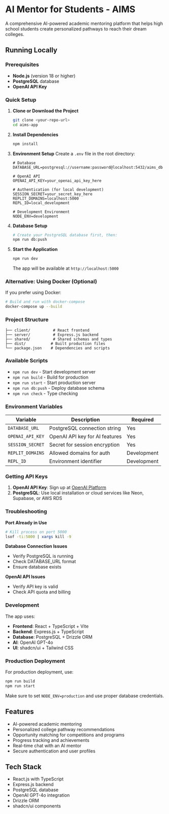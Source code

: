# AI Mentor for Students - AIMS

A comprehensive AI-powered academic mentoring platform that helps high school students create personalized pathways to reach their dream colleges.

## Running Locally

### Prerequisites

- **Node.js** (version 18 or higher)
- **PostgreSQL** database
- **OpenAI API Key**

### Quick Setup

1. **Clone or Download the Project**
   ```bash
   git clone <your-repo-url>
   cd aims-app
   ```

2. **Install Dependencies**
   ```bash
   npm install
   ```

3. **Environment Setup**
   Create a `.env` file in the root directory:
   ```env
   # Database
   DATABASE_URL=postgresql://username:password@localhost:5432/aims_db

   # OpenAI API
   OPENAI_API_KEY=your_openai_api_key_here

   # Authentication (for local development)
   SESSION_SECRET=your_secret_key_here
   REPLIT_DOMAINS=localhost:5000
   REPL_ID=local_development

   # Development Environment
   NODE_ENV=development
   ```

4. **Database Setup**
   ```bash
   # Create your PostgreSQL database first, then:
   npm run db:push
   ```

5. **Start the Application**
   ```bash
   npm run dev
   ```

   The app will be available at `http://localhost:5000`

### Alternative: Using Docker (Optional)

If you prefer using Docker:

```bash
# Build and run with docker-compose
docker-compose up --build
```

### Project Structure

```
├── client/          # React frontend
├── server/          # Express.js backend
├── shared/          # Shared schemas and types
├── dist/           # Built production files
└── package.json    # Dependencies and scripts
```

### Available Scripts

- `npm run dev` - Start development server
- `npm run build` - Build for production
- `npm run start` - Start production server
- `npm run db:push` - Deploy database schema
- `npm run check` - Type checking

### Environment Variables

| Variable | Description | Required |
|----------|-------------|----------|
| `DATABASE_URL` | PostgreSQL connection string | Yes |
| `OPENAI_API_KEY` | OpenAI API key for AI features | Yes |
| `SESSION_SECRET` | Secret for session encryption | Yes |
| `REPLIT_DOMAINS` | Allowed domains for auth | Development |
| `REPL_ID` | Environment identifier | Development |

### Getting API Keys

1. **OpenAI API Key**: Sign up at [OpenAI Platform](https://platform.openai.com/)
2. **PostgreSQL**: Use local installation or cloud services like Neon, Supabase, or AWS RDS

### Troubleshooting

**Port Already in Use**
```bash
# Kill process on port 5000
lsof -ti:5000 | xargs kill -9
```

**Database Connection Issues**
- Verify PostgreSQL is running
- Check DATABASE_URL format
- Ensure database exists

**OpenAI API Issues**
- Verify API key is valid
- Check API quota and billing

### Development

The app uses:
- **Frontend**: React + TypeScript + Vite
- **Backend**: Express.js + TypeScript
- **Database**: PostgreSQL + Drizzle ORM
- **AI**: OpenAI GPT-4o
- **UI**: shadcn/ui + Tailwind CSS

### Production Deployment

For production deployment, use:
```bash
npm run build
npm run start
```

Make sure to set `NODE_ENV=production` and use proper database credentials.

## Features

- AI-powered academic mentoring
- Personalized college pathway recommendations
- Opportunity matching for competitions and programs
- Progress tracking and achievements
- Real-time chat with an AI mentor
- Secure authentication and user profiles

## Tech Stack

- React.js with TypeScript
- Express.js backend
- PostgreSQL database
- OpenAI GPT-4o integration
- Drizzle ORM
- shadcn/ui components
